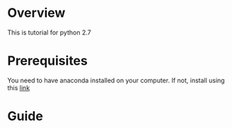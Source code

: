 # Overview

This is tutorial for python 2.7

# Prerequisites

You need to have anaconda installed on your computer. If not, install using this [link](https://www.continuum.io/downloads)

# Guide